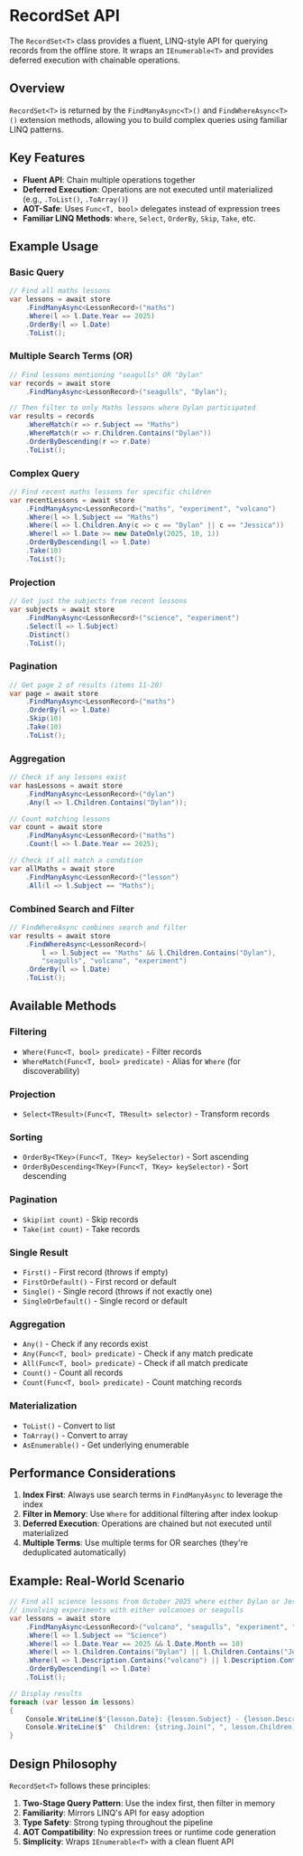 # RecordSet<T> API

The `RecordSet<T>` class provides a fluent, LINQ-style API for querying records from the offline store. It wraps an `IEnumerable<T>` and provides deferred execution with chainable operations.

## Overview

`RecordSet<T>` is returned by the `FindManyAsync<T>()` and `FindWhereAsync<T>()` extension methods, allowing you to build complex queries using familiar LINQ patterns.

## Key Features

- **Fluent API**: Chain multiple operations together
- **Deferred Execution**: Operations are not executed until materialized (e.g., `.ToList()`, `.ToArray()`)
- **AOT-Safe**: Uses `Func<T, bool>` delegates instead of expression trees
- **Familiar LINQ Methods**: `Where`, `Select`, `OrderBy`, `Skip`, `Take`, etc.

## Example Usage

### Basic Query

```csharp
// Find all maths lessons
var lessons = await store
    .FindManyAsync<LessonRecord>("maths")
    .Where(l => l.Date.Year == 2025)
    .OrderBy(l => l.Date)
    .ToList();
```

### Multiple Search Terms (OR)

```csharp
// Find lessons mentioning "seagulls" OR "Dylan"
var records = await store
    .FindManyAsync<LessonRecord>("seagulls", "Dylan");

// Then filter to only Maths lessons where Dylan participated
var results = records
    .WhereMatch(r => r.Subject == "Maths")
    .WhereMatch(r => r.Children.Contains("Dylan"))
    .OrderByDescending(r => r.Date)
    .ToList();
```

### Complex Query

```csharp
// Find recent maths lessons for specific children
var recentLessons = await store
    .FindManyAsync<LessonRecord>("maths", "experiment", "volcano")
    .Where(l => l.Subject == "Maths")
    .Where(l => l.Children.Any(c => c == "Dylan" || c == "Jessica"))
    .Where(l => l.Date >= new DateOnly(2025, 10, 1))
    .OrderByDescending(l => l.Date)
    .Take(10)
    .ToList();
```

### Projection

```csharp
// Get just the subjects from recent lessons
var subjects = await store
    .FindManyAsync<LessonRecord>("science", "experiment")
    .Select(l => l.Subject)
    .Distinct()
    .ToList();
```

### Pagination

```csharp
// Get page 2 of results (items 11-20)
var page = await store
    .FindManyAsync<LessonRecord>("maths")
    .OrderBy(l => l.Date)
    .Skip(10)
    .Take(10)
    .ToList();
```

### Aggregation

```csharp
// Check if any lessons exist
var hasLessons = await store
    .FindManyAsync<LessonRecord>("dylan")
    .Any(l => l.Children.Contains("Dylan"));

// Count matching lessons
var count = await store
    .FindManyAsync<LessonRecord>("maths")
    .Count(l => l.Date.Year == 2025);

// Check if all match a condition
var allMaths = await store
    .FindManyAsync<LessonRecord>("lesson")
    .All(l => l.Subject == "Maths");
```

### Combined Search and Filter

```csharp
// FindWhereAsync combines search and filter
var results = await store
    .FindWhereAsync<LessonRecord>(
        l => l.Subject == "Maths" && l.Children.Contains("Dylan"),
        "seagulls", "volcano", "experiment")
    .OrderBy(l => l.Date)
    .ToList();
```

## Available Methods

### Filtering
- `Where(Func<T, bool> predicate)` - Filter records
- `WhereMatch(Func<T, bool> predicate)` - Alias for `Where` (for discoverability)

### Projection
- `Select<TResult>(Func<T, TResult> selector)` - Transform records

### Sorting
- `OrderBy<TKey>(Func<T, TKey> keySelector)` - Sort ascending
- `OrderByDescending<TKey>(Func<T, TKey> keySelector)` - Sort descending

### Pagination
- `Skip(int count)` - Skip records
- `Take(int count)` - Take records

### Single Result
- `First()` - First record (throws if empty)
- `FirstOrDefault()` - First record or default
- `Single()` - Single record (throws if not exactly one)
- `SingleOrDefault()` - Single record or default

### Aggregation
- `Any()` - Check if any records exist
- `Any(Func<T, bool> predicate)` - Check if any match predicate
- `All(Func<T, bool> predicate)` - Check if all match predicate
- `Count()` - Count all records
- `Count(Func<T, bool> predicate)` - Count matching records

### Materialization
- `ToList()` - Convert to list
- `ToArray()` - Convert to array
- `AsEnumerable()` - Get underlying enumerable

## Performance Considerations

1. **Index First**: Always use search terms in `FindManyAsync` to leverage the index
2. **Filter in Memory**: Use `Where` for additional filtering after index lookup
3. **Deferred Execution**: Operations are chained but not executed until materialized
4. **Multiple Terms**: Use multiple terms for OR searches (they're deduplicated automatically)

## Example: Real-World Scenario

```csharp
// Find all science lessons from October 2025 where either Dylan or Jessica participated,
// involving experiments with either volcanoes or seagulls
var lessons = await store
    .FindManyAsync<LessonRecord>("volcano", "seagulls", "experiment", "Dylan", "Jessica")
    .Where(l => l.Subject == "Science")
    .Where(l => l.Date.Year == 2025 && l.Date.Month == 10)
    .Where(l => l.Children.Contains("Dylan") || l.Children.Contains("Jessica"))
    .Where(l => l.Description.Contains("volcano") || l.Description.Contains("seagulls"))
    .OrderByDescending(l => l.Date)
    .ToList();

// Display results
foreach (var lesson in lessons)
{
    Console.WriteLine($"{lesson.Date}: {lesson.Subject} - {lesson.Description}");
    Console.WriteLine($"  Children: {string.Join(", ", lesson.Children)}");
}
```

## Design Philosophy

`RecordSet<T>` follows these principles:

1. **Two-Stage Query Pattern**: Use the index first, then filter in memory
2. **Familiarity**: Mirrors LINQ's API for easy adoption
3. **Type Safety**: Strong typing throughout the pipeline
4. **AOT Compatibility**: No expression trees or runtime code generation
5. **Simplicity**: Wraps `IEnumerable<T>` with a clean fluent API

